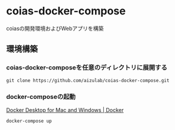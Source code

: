 # coias-docker-compose

coiasの開発環境およびWebアプリを構築

## 環境構築

### coias-docker-composeを任意のディレクトリに展開する

```
git clone https://github.com/aizulab/coias-docker-compose.git
```

### docker-composeの起動

[Docker Desktop for Mac and Windows | Docker](https://www.docker.com/products/docker-desktop)

```
docker-compose up
```
